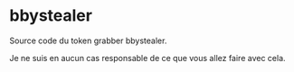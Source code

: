 # bbystealer
Source code du token grabber bbystealer.

Je ne suis en aucun cas responsable de ce que vous allez faire avec cela.
